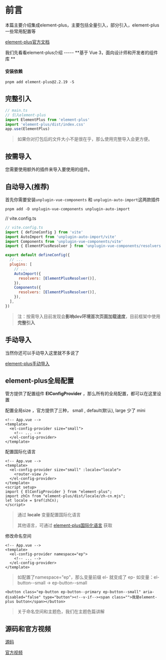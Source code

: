 # 前言

本篇主要介绍集成element-plus，主要包括全量引入，部分引入，element-plus一些常用配置等

[element-plus官方文档](https://element-plus.gitee.io/zh-CN/)

我们先看看element-plus介绍 -----   **基于 Vue 3，面向设计师和开发者的组件库 **


#### 安装依赖

```shell
pnpm add element-plus@2.2.19 -S
```



## 完整引入

```javascript
// main.ts
// 引入element-plus
import ElementPlus from 'element-plus'
import 'element-plus/dist/index.css'
app.use(ElementPlus)
```

> 如果你对打包后的文件大小不是很在乎，那么使用完整导入会更方便。 



## 按需导入

您需要使用额外的插件来导入要使用的组件。



## 自动导入(推荐)

首先你需要安装`unplugin-vue-components` 和 `unplugin-auto-import`这两款插件

```shell
pnpm add -D unplugin-vue-components unplugin-auto-import
```



// vite.config.ts

```javascript
// vite.config.ts
import { defineConfig } from 'vite'
import AutoImport from 'unplugin-auto-import/vite'
import Components from 'unplugin-vue-components/vite'
import { ElementPlusResolver } from 'unplugin-vue-components/resolvers'

export default defineConfig({
  // ...
  plugins: [
    // ...
    AutoImport({
      resolvers: [ElementPlusResolver()],
    }),
    Components({
      resolvers: [ElementPlusResolver()],
    }),
  ],
})
```

>注：按需导入目前发现会**影响dev环境首次页面加载速度**，目前框架中使用**完整引入**



## 手动导入

当然你还可以手动导入这里就不多说了

[element-plus手动导入](https://element-plus.gitee.io/zh-CN/guide/quickstart.html#%E6%89%8B%E5%8A%A8%E5%AF%BC%E5%85%A5)



## element-plus全局配置

管方提供了配置组件 **ElConfigProvider**  ，那么所有的全局配置，都可以在这里设置



配置全局size ，官方提供了三种， small ,  default(默认),   large   少了 mini

```vue
<!-- App.vue -->
<template>
  <el-config-provider size="small">
    <!-- ... -->
  </el-config-provider>
</template>
```



配置国际化语言

```vue
<!-- App.vue -->
<template>
  <el-config-provider size="small" :locale="locale">
    <router-view />
  </el-config-provider>
</template>
<script setup>
import { ElConfigProvider } from "element-plus";
import zhCn from "element-plus/dist/locale/zh-cn.mjs";
let locale = $ref(zhCn);
</script>
```

>通过 **locale** 变量配置国际化语言 
>
>其他语言，可通过 [element-plus国际化语言](https://element-plus.gitee.io/zh-CN/guide/i18n.html#cdn-%E7%94%A8%E6%B3%95) 获取



修改命名空间

```vue
<!-- App.vue -->
<template>
  <el-config-provider namespace="ep">
    <!-- ... -->
  </el-config-provider>
</template>
```

>如配置了namespace="ep"，那么变量前缀 el- 就变成了 ep-   如变量：el-button--small  ->   ep-button--small

```vue
<button class="ep-button ep-button--primary ep-button--small" aria-disabled="false" type="button"><!--v-if--><span class="">我是element-plus button</span></button>
```

>关于命名空间和主题色，我们在主题色篇讲解





## 源码和官方视频

[源码](https://gitee.com/jzfai/vue3-admin-learn-code/tree/element-plus%E9%9B%86%E6%88%90%E5%8F%8A%E5%85%A8%E5%B1%80%E9%85%8D%E7%BD%AE/)

[官方视频](https://ke.qq.com/webcourse/index.html?r=1670381521157#cid=5887010&term_id=106103893&taid=14794839490679842&type=3072&source=PC_COURSE_DETAIL&vid=243791576755031333)